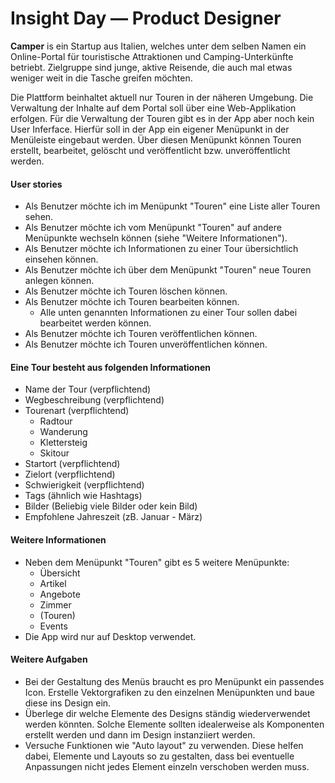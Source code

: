 # Insight Day — Product Designer

**Camper** is ein Startup aus Italien, welches unter dem selben Namen ein Online-Portal für touristische Attraktionen und Camping-Unterkünfte betriebt.
Zielgruppe sind junge, aktive Reisende, die auch mal etwas weniger weit in die Tasche greifen möchten.

Die Plattform beinhaltet aktuell nur Touren in der näheren Umgebung.
Die Verwaltung der Inhalte auf dem Portal soll über eine Web-Applikation erfolgen.
Für die Verwaltung der Touren gibt es in der App aber noch kein User Inferface.
Hierfür soll in der App ein eigener Menüpunkt in der Menüleiste eingebaut werden.
Über diesen Menüpunkt können Touren erstellt, bearbeitet, gelöscht und veröffentlicht bzw. unveröffentlicht werden.

#### User stories
* Als Benutzer möchte ich im Menüpunkt "Touren" eine Liste aller Touren sehen.
* Als Benutzer möchte ich vom Menüpunkt "Touren" auf andere Menüpunkte wechseln können (siehe "Weitere Informationen").
* Als Benutzer möchte ich Informationen zu einer Tour übersichtlich einsehen können.
* Als Benutzer möchte ich über dem Menüpunkt "Touren" neue Touren anlegen können.
* Als Benutzer möchte ich Touren löschen können.
* Als Benutzer möchte ich Touren bearbeiten können.
    * Alle unten genannten Informationen zu einer Tour sollen dabei bearbeitet werden können.
* Als Benutzer möchte ich Touren veröffentlichen können.
* Als Benutzer möchte ich Touren unveröffentlichen können.

#### Eine Tour besteht aus folgenden Informationen
* Name der Tour (verpflichtend)
* Wegbeschreibung (verpflichtend)
* Tourenart (verpflichtend)
    * Radtour
    * Wanderung
    * Klettersteig
    * Skitour
* Startort (verpflichtend)
* Zielort (verpflichtend)
* Schwierigkeit (verpflichtend)
* Tags (ähnlich wie Hashtags)
* Bilder (Beliebig viele Bilder oder kein Bild)
* Empfohlene Jahreszeit (zB. Januar - März)

#### Weitere Informationen
* Neben dem Menüpunkt "Touren" gibt es 5 weitere Menüpunkte:
    * Übersicht
    * Artikel
    * Angebote
    * Zimmer
    * (Touren)
    * Events
* Die App wird nur auf Desktop verwendet.

#### Weitere Aufgaben
* Bei der Gestaltung des Menüs braucht es pro Menüpunkt ein passendes Icon. Erstelle Vektorgrafiken zu den einzelnen Menüpunkten und baue diese ins Design ein.
* Überlege dir welche Elemente des Designs ständig wiederverwendet werden könnten. Solche Elemente sollten idealerweise als Komponenten erstellt werden und dann im Design instanziiert werden.
* Versuche Funktionen wie "Auto layout" zu verwenden. Diese helfen dabei, Elemente und Layouts so zu gestalten, dass bei eventuelle Anpassungen nicht jedes Element einzeln verschoben werden muss.
